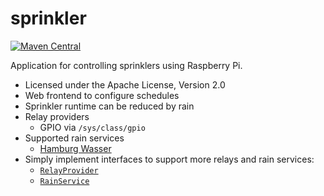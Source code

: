 # sprinkler

[![Maven Central](https://img.shields.io/maven-central/v/de.hasait.sprinkler/sprinkler.svg?label=Maven%20Central)](https://search.maven.org/#search%7Cga%7C1%7Cg%3A%22de.hasait.sprinkler%22%20AND%20a%3A%22sprinkler%22)

Application for controlling sprinklers using Raspberry Pi.

* Licensed under the Apache License, Version 2.0
* Web frontend to configure schedules
* Sprinkler runtime can be reduced by rain
* Relay providers
  * GPIO via `/sys/class/gpio`
* Supported rain services
  * [Hamburg Wasser](https://sri.hamburgwasser.de/)
* Simply implement interfaces to support more relays and rain services:
  * [`RelayProvider`](src/main/java/de/hasait/sprinkler/service/relay/RelayProvider.java)
  * [`RainService`](src/main/java/de/hasait/sprinkler/service/weather/RainService.java)
